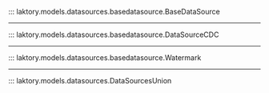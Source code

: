 ::: laktory.models.datasources.basedatasource.BaseDataSource

---

::: laktory.models.datasources.basedatasource.DataSourceCDC

---

::: laktory.models.datasources.basedatasource.Watermark

---

::: laktory.models.datasources.DataSourcesUnion